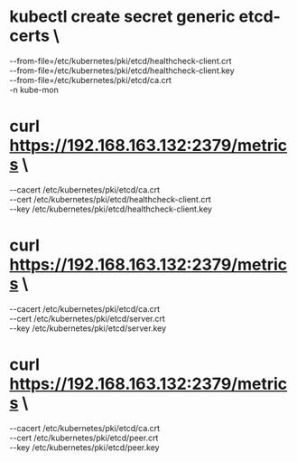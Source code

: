 # kubectl create secret generic etcd-certs \
--from-file=/etc/kubernetes/pki/etcd/healthcheck-client.crt \
--from-file=/etc/kubernetes/pki/etcd/healthcheck-client.key \
--from-file=/etc/kubernetes/pki/etcd/ca.crt \
-n kube-mon

# curl https://192.168.163.132:2379/metrics \
--cacert /etc/kubernetes/pki/etcd/ca.crt \
--cert /etc/kubernetes/pki/etcd/healthcheck-client.crt \
--key /etc/kubernetes/pki/etcd/healthcheck-client.key
# curl https://192.168.163.132:2379/metrics \
--cacert /etc/kubernetes/pki/etcd/ca.crt \
--cert /etc/kubernetes/pki/etcd/server.crt \
--key /etc/kubernetes/pki/etcd/server.key
# curl https://192.168.163.132:2379/metrics \
--cacert /etc/kubernetes/pki/etcd/ca.crt \
--cert /etc/kubernetes/pki/etcd/peer.crt \
--key /etc/kubernetes/pki/etcd/peer.key
